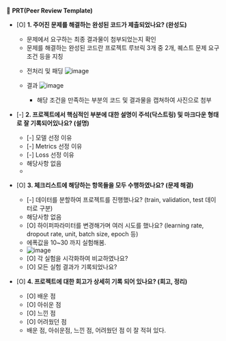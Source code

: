 🔑 **PRT(Peer Review Template)**

- [O]  **1. 주어진 문제를 해결하는 완성된 코드가 제출되었나요? (완성도)**
    - 문제에서 요구하는 최종 결과물이 첨부되었는지 확인
    - 문제를 해결하는 완성된 코드란 프로젝트 루브릭 3개 중 2개, 
    퀘스트 문제 요구조건 등을 지칭
     * 전처리 및 패딩 
      ![image](https://github.com/ek0111/AIFFEL-QUEST/assets/58682424/e2fde4c2-a811-4975-9cc4-0fcfa8382dda)
     * 결과
      ![image](https://github.com/ek0111/AIFFEL-QUEST/assets/58682424/e777b244-a786-464a-b807-2a15e6c8ac86)
       
        - 해당 조건을 만족하는 부분의 코드 및 결과물을 캡쳐하여 사진으로 첨부

- [-]  **2. 프로젝트에서 핵심적인 부분에 대한 설명이 주석(닥스트링) 및 마크다운 형태로 잘 기록되어있나요? (설명)**
    - [-]  모델 선정 이유
    - [-]  Metrics 선정 이유
    - [-]  Loss 선정 이유
    -  해당사항 없음
    -  

- [O]  **3. 체크리스트에 해당하는 항목들을 모두 수행하였나요? (문제 해결)**
    - [-]  데이터를 분할하여 프로젝트를 진행했나요? (train, validation, test 데이터로 구분)
    - 해당사항 없음
    - [O]  하이퍼파라미터를 변경해가며 여러 시도를 했나요? (learning rate, dropout rate, unit, batch size, epoch 등)
    -  에폭값을 10~30 까지 실험해봄.
    - ![image](https://github.com/ek0111/AIFFEL-QUEST/assets/58682424/6f4180ea-cf6a-45a1-85ee-255866c66693)
    - [O]  각 실험을 시각화하여 비교하였나요?
    - [O]  모든 실험 결과가 기록되었나요?
      
- [O]  **4. 프로젝트에 대한 회고가 상세히 기록 되어 있나요? (회고, 정리)**
    - [O]  배운 점 
    - [O]  아쉬운 점
    - [O]  느낀 점
    - [O]  어려웠던 점
    - 배운 점, 아쉬운점, 느낀 점, 어려웠던 점 이 잘 적혀 있다.
